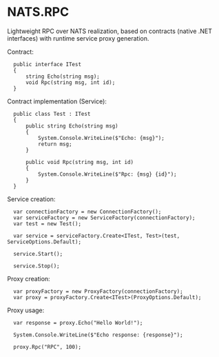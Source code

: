 # NATS.RPC

Lightweight RPC over NATS realization, based on contracts (native .NET interfaces) with runtime service proxy generation.

Contract:
```
  public interface ITest
  {
      string Echo(string msg);
      void Rpc(string msg, int id);
  }
```

Contract implementation (Service):
```
  public class Test : ITest
  {
      public string Echo(string msg)
      {
          System.Console.WriteLine($"Echo: {msg}");
          return msg;
      }

      public void Rpc(string msg, int id)
      {
          System.Console.WriteLine($"Rpc: {msg} {id}");
      }
  }
```

Service creation:
```
  var connectionFactory = new ConnectionFactory();
  var serviceFactory = new ServiceFactory(connectionFactory);
  var test = new Test();

  var service = serviceFactory.Create<ITest, Test>(test, ServiceOptions.Default);

  service.Start();
  
  service.Stop();
```

Proxy creation:
```
  var proxyFactory = new ProxyFactory(connectionFactory);
  var proxy = proxyFactory.Create<ITest>(ProxyOptions.Default);
```

Proxy usage:
```
  var response = proxy.Echo("Hello World!");

  System.Console.WriteLine($"Echo response: {response}");

  proxy.Rpc("RPC", 100);
```
